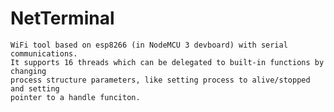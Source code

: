 # NetTerminal

    WiFi tool based on esp8266 (in NodeMCU 3 devboard) with serial communications.
    It supports 16 threads which can be delegated to built-in functions by changing
    process structure parameters, like setting process to alive/stopped and setting
    pointer to a handle funciton. 

### 

